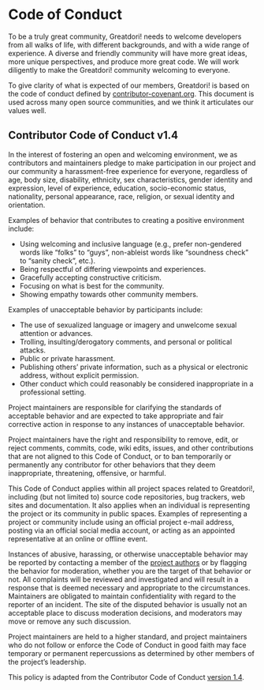 # Code of Conduct

To be a truly great community, Greatdori! needs to welcome developers from all walks of life,
with different backgrounds, and with a wide range of experience.
A diverse and friendly community will have more great ideas,
more unique perspectives, and produce more great code.
We will work diligently to make the Greatdori! community welcoming to everyone.

To give clarity of what is expected of our members,
Greatdori! is based on the code of conduct defined by [contributor-covenant.org](https://contributor-covenant.org).
This document is used across many open source communities, and we think it articulates our values well.

## Contributor Code of Conduct v1.4

In the interest of fostering an open and welcoming environment,
we as contributors and maintainers pledge to make participation in our project
and our community a harassment-free experience for everyone,
regardless of age, body size, disability, ethnicity, sex characteristics, gender identity and expression,
level of experience, education, socio-economic status, nationality, personal appearance, race, religion,
or sexual identity and orientation.

Examples of behavior that contributes to creating a positive environment include:

- Using welcoming and inclusive language
    (e.g., prefer non-gendered words like “folks” to “guys”,
    non-ableist words like “soundness check” to “sanity check”, etc.).
- Being respectful of differing viewpoints and experiences.
- Gracefully accepting constructive criticism.
- Focusing on what is best for the community.
- Showing empathy towards other community members.

Examples of unacceptable behavior by participants include:

- The use of sexualized language or imagery and unwelcome sexual attention or advances.
- Trolling, insulting/derogatory comments, and personal or political attacks.
- Public or private harassment.
- Publishing others’ private information, such as a physical or electronic address, without explicit permission.
- Other conduct which could reasonably be considered inappropriate in a professional setting.

Project maintainers are responsible for clarifying the standards of acceptable behavior
and are expected to take appropriate and fair corrective action in response to any instances of unacceptable behavior.

Project maintainers have the right and responsibility to
remove, edit, or reject comments, commits, code, wiki edits, issues, and other contributions
that are not aligned to this Code of Conduct,
or to ban temporarily or permanently any contributor for other behaviors
that they deem inappropriate, threatening, offensive, or harmful.

This Code of Conduct applies within all project spaces related to Greatdori!,
including (but not limited to) source code repositories, bug trackers, web sites and documentation.
It also applies when an individual is representing the project or its community in public spaces.
Examples of representing a project or community include using an official project e-mail address,
posting via an official social media account, or acting as an appointed representative at an online or offline event.

Instances of abusive, harassing, or otherwise unacceptable behavior may be reported
by contacting a member of the [project authors](/.mailmap) or by flagging the behavior for moderation,
whether you are the target of that behavior or not.
All complaints will be reviewed and investigated and will result in a response
that is deemed necessary and appropriate to the circumstances.
Maintainers are obligated to maintain confidentiality with regard to the reporter of an incident.
The site of the disputed behavior is usually not an acceptable place to discuss moderation decisions,
and moderators may move or remove any such discussion.

Project maintainers are held to a higher standard,
and project maintainers who do not follow or enforce the Code of Conduct
in good faith may face temporary or permanent repercussions as determined by other members of the project’s leadership.

This policy is adapted from the Contributor Code of Conduct [version 1.4](https://www.contributor-covenant.org/version/1/4/code-of-conduct/).
